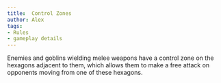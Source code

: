 ```yaml
---
title:  Control Zones
author: Alex
tags:
- Rules
- gameplay details
---                               
```






Enemies and goblins wielding melee weapons have a control zone on the hexagons adjacent to them, which allows them to make a free attack on opponents moving from one of these hexagons.


